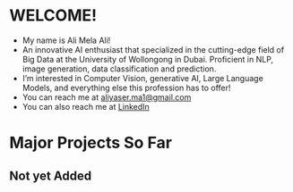 # WELCOME!
- My name is Ali Mela Ali!
- An innovative AI enthusiast that specialized in the cutting-edge field of Big Data at the University of Wollongong in Dubai. Proficient in NLP, image generation, data classification and prediction.
- I’m interested in Computer Vision, generative AI, Large Language Models, and everything else this profession has to offer!
- You can reach me at aliyaser.ma1@gmail.com
- You can also reach me at [LinkedIn](https://www.linkedin.com/in/ali-mela-ali/)

# Major Projects So Far

## Not yet Added
